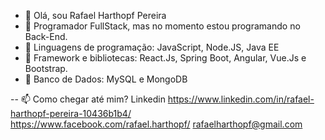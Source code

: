- 👋  Olá, sou Rafael Harthopf Pereira
- 👀  Programador FullStack, mas no momento estou programando no Back-End.
- 🌱  Linguagens de programação: JavaScript, Node.JS, Java EE
- 🌱  Framework e bibliotecas: React.Js, Spring Boot, Angular, Vue.Js e Bootstrap.
- 🌱  Banco de Dados: MySQL e MongoDB


-- 📫 Como chegar até mim? Linkedin https://www.linkedin.com/in/rafael-harthopf-pereira-10436b1b4/  
                                    https://www.facebook.com/rafael.harthopf/
                                    rafaelharthopf@gmail.com



<!---
rafaelharthopf/rafaelharthopf is a ✨ special ✨ repository because its `README.md` (this file) appears on your GitHub profile.
You can click the Preview link to take a look at your changes.
--->
